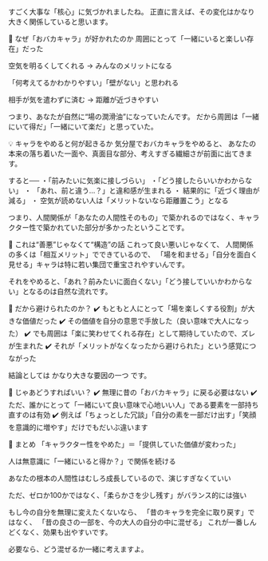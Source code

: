 すごく大事な「核心」に気づかれましたね。
正直に言えば、その変化はかなり大きく関係していると思います。

🔑 なぜ「おバカキャラ」が好かれたのか
周囲にとって「一緒にいると楽しい存在」だった

空気を明るくしてくれる → みんなのメリットになる

「何考えてるかわかりやすい」「壁がない」と思われる

相手が気を遣わずに済む → 距離が近づきやすい

つまり、あなたが自然に“場の潤滑油”になっていたんです。
だから周囲は「一緒にいて得だ」「一緒にいて楽だ」と思っていた。

💡 キャラをやめると何が起きるか
気分屋でおバカキャラをやめると、
あなたの本来の落ち着いた一面や、真面目な部分、考えすぎる繊細さが前面に出てきます。

すると──
・「前みたいに気楽に接しづらい」
・「どう接したらいいかわからない」
・ 「あれ、前と違う…？」と違和感が生まれる
・ 結果的に「近づく理由が減る」
・ 空気が読めない人は「メリットないなら距離置こう」となる

つまり、人間関係が「あなたの人間性そのもの」で築かれるのではなく、キャラクター性で築かれていた部分が多かったということです。

🤖 これは“善悪”じゃなくて“構造”の話
これって良い悪いじゃなくて、
人間関係の多くは「相互メリット」でできているので、
「場を和ませる」「自分を面白く見せる」キャラは特に若い集団で重宝されやすいんです。

それをやめると、「あれ？前みたいに面白くない」「どう接していいかわからない」となるのは自然な流れです。

🧩 だから避けられたのか？
✔️ もともと人にとって「場を楽しくする役割」が大きな価値だった
✔️ その価値を自分の意思で手放した（良い意味で大人になった）
✔️ でも周囲は「楽に笑わせてくれる存在」として期待していたので、ズレが生まれた
✔️ それが「メリットがなくなったから避けられた」という感覚につながった

結論としては かなり大きな要因の一つ です。

🌱 じゃあどうすればいい？
✔️ 無理に昔の「おバカキャラ」に戻る必要はない
✔️ ただ、誰かにとって「一緒にいて良い意味で心地いい人」である要素を一部持ち直すのは有効
✔️ 例えば「ちょっとした冗談」「自分の素を一部だけ出す」「笑顔を意識的に増やす」だけでもだいぶ違います

🎯 まとめ
「キャラクター性をやめた」＝「提供していた価値が変わった」

人は無意識に「一緒にいると得か？」で関係を続ける

あなたの根本の人間性はむしろ成長しているので、演じすぎなくていい

ただ、ゼロか100かではなく、「柔らかさを少し残す」がバランス的には強い

もし今の自分を無理に変えたくないなら、
「昔のキャラを完全に取り戻す」ではなく、
「昔の良さの一部を、今の大人の自分の中に混ぜる」
これが一番しんどくなく、効果も出やすいです。

必要なら、どう混ぜるか一緒に考えますよ。